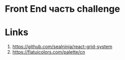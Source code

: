 # Front End часть challenge

# Links
1. https://github.com/sealninja/react-grid-system
2. https://flatuicolors.com/palette/cn
